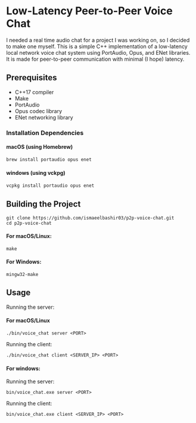 # Low-Latency Peer-to-Peer Voice Chat

I needed a real time audio chat for a project I was working on, so I decided to make one myself. This is a simple C++ implementation of a low-latency local network voice chat system using PortAudio, Opus, and ENet libraries. It is made for peer-to-peer communication with minimal (I hope) latency.

## Prerequisites

- C++17 compiler
- Make
- PortAudio
- Opus codec library
- ENet networking library

### Installation Dependencies

#### macOS (using Homebrew)
```bash
brew install portaudio opus enet
```

#### windows (using vckpg)
```bash
vcpkg install portaudio opus enet
```

## Building the Project
```
git clone https://github.com/ismaeelbashir03/p2p-voice-chat.git
cd p2p-voice-chat
```
#### For macOS/Linux:
```
make
```

#### For Windows:
```
mingw32-make
```

## Usage
Running the server:
#### For macOS/Linux
```
./bin/voice_chat server <PORT>
```

Running the client:
```
./bin/voice_chat client <SERVER_IP> <PORT>
```

#### For windows:
Running the server:
```
bin/voice_chat.exe server <PORT>
```

Running the client:
```
bin/voice_chat.exe client <SERVER_IP> <PORT>
```